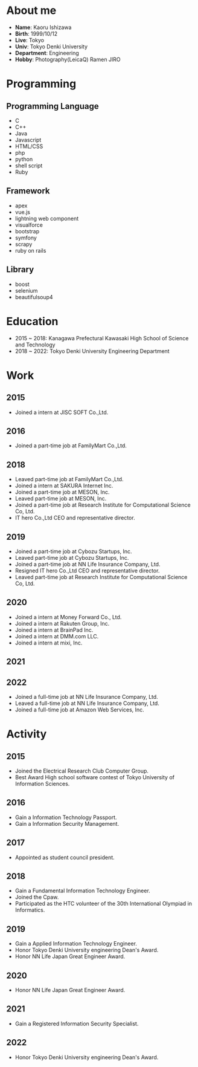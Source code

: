# About me
- **Name**:
Kaoru Ishizawa
- **Birth**:
1999/10/12
- **Live**:
Tokyo
- **Univ**:
Tokyo Denki University
- **Department**:
Engineering
- **Hobby**:
Photography(LeicaQ)
Ramen JIRO

# Programming
## Programming Language
- C
- C++
- Java
- Javascript
- HTML/CSS
- php
- python
- shell script
- Ruby

## Framework
- apex
- vue.js
- lightning web component
- visualforce
- bootstrap
- symfony
- scrapy
- ruby on rails

## Library
- boost
- selenium
- beautifulsoup4

# Education
- 2015 ~ 2018:
Kanagawa Prefectural Kawasaki High School of Science and Technology
- 2018 ~ 2022:
Tokyo Denki University Engineering Department

# Work
## 2015
- Joined a intern at JISC SOFT Co.,Ltd.

## 2016
- Joined a part-time job at FamilyMart Co.,Ltd.

## 2018
- Leaved part-time job at FamilyMart Co.,Ltd.
- Joined a intern at SAKURA Internet Inc.
- Joined a part-time job at MESON, Inc.
- Leaved part-time job at MESON, Inc.
- Joined a part-time job at Research Institute for Computational Science Co, Ltd.
- IT hero Co.,Ltd CEO and representative director.

## 2019
- Joined a part-time job at Cybozu Startups, Inc.
- Leaved part-time job at Cybozu Startups, Inc.
- Joined a part-time job at NN Life Insurance Company, Ltd.
- Resigned IT hero Co.,Ltd CEO and representative director.
- Leaved part-time job at Research Institute for Computational Science Co, Ltd.

## 2020
- Joined a intern at Money Forward  Co., Ltd.
- Joined a intern at Rakuten Group, Inc.
- Joined a intern at BrainPad Inc.
- Joined a intern at DMM.com LLC.
- Joined a intern at mixi, Inc.

## 2021
## 2022
- Joined a full-time job at NN Life Insurance Company, Ltd.
- Leaved a full-time job at NN Life Insurance Company, Ltd.
- Joined a full-time job at Amazon Web Services, Inc.

# Activity
## 2015
- Joined the Electrical Research Club Computer Group.
- Best Award High school software contest of Tokyo University of Information Sciences.

## 2016
- Gain a Information Technology Passport.
- Gain a Information Security Management.

## 2017
- Appointed as student council president.

## 2018
- Gain a Fundamental Information Technology Engineer.
- Joined the Cpaw.
- Participated as the HTC volunteer of the 30th International Olympiad in Informatics.

## 2019
- Gain a Applied Information Technology Engineer.
- Honor Tokyo Denki University engineering Dean's Award.
- Honor NN Life Japan Great Engineer Award.

## 2020
- Honor NN Life Japan Great Engineer Award.

## 2021
- Gain a Registered Information Security Specialist.

## 2022
- Honor Tokyo Denki University engineering Dean's Award.
